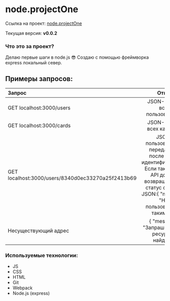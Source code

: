 # node.projectOne

Ссылка на проект: [node.projectOne](https://ko1p.github.io/node_one/ "Первые шаги в разработке приложения на express.js")

Текущая версия: **v0.0.2**

### Что это за проект?

Делаю первые шаги в node.js :sunglasses:
Создаю с помощью фреймворка express локальный север.

## Примеры запросов:

| Запрос | Ответ | 
|:----------------|:---------:|
| GET localhost:3000/users | JSON-список всех пользователей |
| GET localhost:3000/cards | JSON-список всех карточек |
| GET localhost:3000/users/8340d0ec33270a25f2413b69 | JSON-пользователя с переданным после /users идентификатором. Если такого нет, API должно возвращать 404 статус ответа и JSON:{ "message": "Нет пользователя с таким id" } |
| Несуществующий адрес | { "message": "Запрашиваемый ресурс не найден" } |

###  Используемые технологии:

- JS
- CSS
- HTML
- Git
- Webpack
- Node.js (express)
